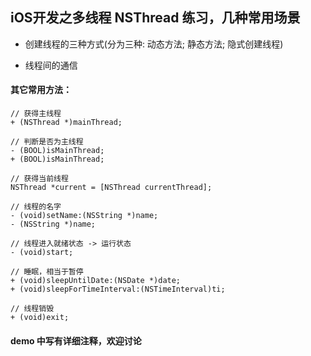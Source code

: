 
## iOS开发之多线程 NSThread 练习，几种常用场景

- 创建线程的三种方式(分为三种: 动态方法; 静态方法; 隐式创建线程)

- 线程间的通信


#### 其它常用方法：

```
// 获得主线程
+ (NSThread *)mainThread;

// 判断是否为主线程
- (BOOL)isMainThread;
+ (BOOL)isMainThread;

// 获得当前线程
NSThread *current = [NSThread currentThread];

// 线程的名字
- (void)setName:(NSString *)name;
- (NSString *)name;

// 线程进入就绪状态 -> 运行状态
- (void)start;

// 睡眠，相当于暂停
+ (void)sleepUntilDate:(NSDate *)date;
+ (void)sleepForTimeInterval:(NSTimeInterval)ti;

// 线程销毁
+ (void)exit;
```

#### demo 中写有详细注释，欢迎讨论
